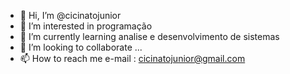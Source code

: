 - 👋 Hi, I’m @cicinatojunior
- 👀 I’m interested in programação 
- 🌱 I’m currently learning analise e desenvolvimento de sistemas 
- 💞️ I’m looking to collaborate ...
- 📫 How to reach me e-mail : cicinatojunior@gmail.com

<!---
cicinatojunior/cicinatojunior is a ✨ special ✨ repository because its `README.md` (this file) appears on your GitHub profile.
You can click the Preview link to take a look at your changes.
--->
